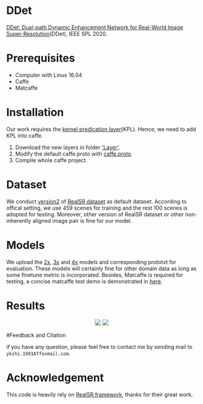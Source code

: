 # DDet

[DDet: Dual-path Dynamic Enhancement Network for Real-World Image Super-Resolution](https://arxiv.org/abs/2002.11079)(DDet), IEEE SPL 2020.

# Prerequisites
- Computer with Linux 16.04
- Caffe
- Matcaffe

# Installation
Our work requires the [kernel predication layer](https://github.com/csjcai/RealSR)(KPL). Hence, we need to add KPL into caffe.
1. Download the new layers in folder ['Layer'](https://github.com/csjcai/RealSR/tree/master/Layer).
2. Modify the default caffe.proto with [caffe.proto](https://github.com/ykshi/DDet/blob/master/caffe.proto).
3. Compile whole caffe project.

# Dataset
We conduct [version2](https://drive.google.com/open?id=1dEBRo_1HH6Yk9zrchEg_JTRi-Uhmd-sj) of [RealSR dataset](https://github.com/csjcai/RealSR) as default dataset. According to offical setting, we use 459 scenes for training and the rest 100 scenes is adopted for testing.
Moreover, other version of RealSR dataset or other non-inherently aligned image pair is fine for our model.

# Models
We upload the [2x](https://github.com/ykshi/DDet/tree/master/x2), [3x](https://github.com/ykshi/DDet/tree/master/x3) and [4x](https://github.com/ykshi/DDet/tree/master/x4) models and corresponding prototxt for evaluation. These models will certainly fine for other domain data as long as some finetune metric is incorporated.
Besides, Matcaffe is required for testing, a concise matcaffe test demo is demonstrated in [here](https://github.com/csjcai/RealSR/blob/master/Test/Test.m).

# Results

<div align="center">
        <img src="https://github.com/ykshi/DDet/blob/master/png/demo.png"/>
        <img src="https://github.com/ykshi/DDet/blob/master/png/results.png"/>
</div>

#Feedback and Citation

if you have any question, please feel free to contact me by sending mail to `ykshi.1991ATfoxmail.com`.




# Acknowledgement
This code is heavily rely on [RealSR framework](https://github.com/csjcai/RealSR), thanks for their great work.
